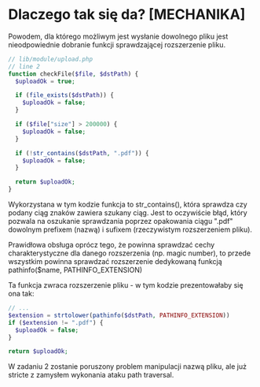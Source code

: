 # Dlaczego tak się da? [MECHANIKA]

Powodem, dla którego możliwym jest wysłanie dowolnego pliku jest nieodpowiednie dobranie funkcji sprawdzającej rozszerzenie pliku.

```php
// lib/module/upload.php
// line 2
function checkFile($file, $dstPath) {
  $uploadOk = true;

  if (file_exists($dstPath)) {
    $uploadOk = false;
  }

  if ($file["size"] > 200000) {
    $uploadOk = false;
  }

  if (!str_contains($dstPath, ".pdf")) {
    $uploadOk = false;
  }

  return $uploadOk;
}
```

Wykorzystana w tym kodzie funkcja to str_contains(), która sprawdza czy podany ciąg znaków zawiera szukany ciąg. Jest to oczywiście błąd, który pozwala na oszukanie sprawdzania poprzez opakowania ciągu ".pdf" dowolnym prefixem (nazwą) i sufixem (rzeczywistym rozszerzeniem pliku).

Prawidłowa obsługa oprócz tego, że powinna sprawdzać cechy charakterystyczne dla danego rozszerzenia (np. magic number), to przede wszystkim powinna sprawdzać rozszerzenie dedykowaną funkcją pathinfo($name, PATHINFO_EXTENSION)

Ta funkcja zwraca rozszerzenie pliku - w tym kodzie prezentowałaby się ona tak:

```php
// ...
$extension = strtolower(pathinfo($dstPath, PATHINFO_EXTENSION))
if ($extension != ".pdf") {
  $uploadOk = false;
}

return $uploadOk;
```

W zadaniu 2 zostanie poruszony problem manipulacji nazwą pliku, ale już stricte z zamysłem wykonania ataku path traversal.
